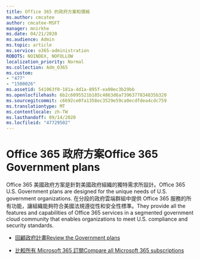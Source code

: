 ```yaml
---
title: Office 365 的政府方案和價格
ms.author: cmcatee
author: cmcatee-MSFT
manager: mnirkhe
ms.date: 04/21/2020
ms.audience: Admin
ms.topic: article
ms.service: o365-administration
ROBOTS: NOINDEX, NOFOLLOW
localization_priority: Normal
ms.collection: Adm_O365
ms.custom:
- "477"
- "1500026"
ms.assetid: 541063f0-181a-4d1a-895f-ea90ec3b29bb
ms.openlocfilehash: 6b2c6095521b185c4863d6a7396377834835b320
ms.sourcegitcommit: c6692ce0fa1358ec3529e59ca0ecdfdea4cdc759
ms.translationtype: MT
ms.contentlocale: zh-TW
ms.lasthandoff: 09/14/2020
ms.locfileid: "47729502"
---
```

# <a name="office-365-government-plans"></a><span data-ttu-id="5ea9e-102">Office 365 政府方案</span><span class="sxs-lookup"><span data-stu-id="5ea9e-102">Office 365 Government plans</span></span>

<span data-ttu-id="5ea9e-103">Office 365 美國政府方案是針對美國政府組織的獨特需求所設計。</span><span class="sxs-lookup"><span data-stu-id="5ea9e-103">Office 365 U.S. Government plans are designed for the unique needs of U.S. government organizations.</span></span> <span data-ttu-id="5ea9e-104">在分段的政府雲端群組中提供 Office 365 服務的所有功能，讓組織能夠符合美國法規遵從性和安全性標準。</span><span class="sxs-lookup"><span data-stu-id="5ea9e-104">They provide all the features and capabilities of Office 365 services in a segmented government cloud community that enables organizations to meet U.S. compliance and security standards.</span></span>
  
- [<span data-ttu-id="5ea9e-105">回顧政府計畫</span><span class="sxs-lookup"><span data-stu-id="5ea9e-105">Review the Government plans</span></span>](https://products.office.com/government/compare-office-365-government-plans)

- [<span data-ttu-id="5ea9e-106">比較所有 Microsoft 365 訂閱</span><span class="sxs-lookup"><span data-stu-id="5ea9e-106">Compare all Microsoft 365 subscriptions</span></span>](https://products.office.com/business/compare-more-office-365-for-business-plans)
